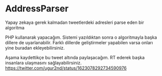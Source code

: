 # AddressParser
Yapay zekaya gerek kalmadan tweetlerdeki adresleri parse eden bir algoritma

PHP kullanarak yapacağım. Sistemi yazıldıktan sonra o algoritmayla başka dillere de uyarlanabilir. Farklı dillerde geliştirmeler yapabilen varsa onları yine buradan ekleyebilirsiniz. 

Aşama kaydettikçe bu tweet altında paylaşacağım. RT ederek başka insanlara ulaşmasını sağlayabilirsiniz.
https://twitter.com/ugur2nd/status/1623078292734590976
